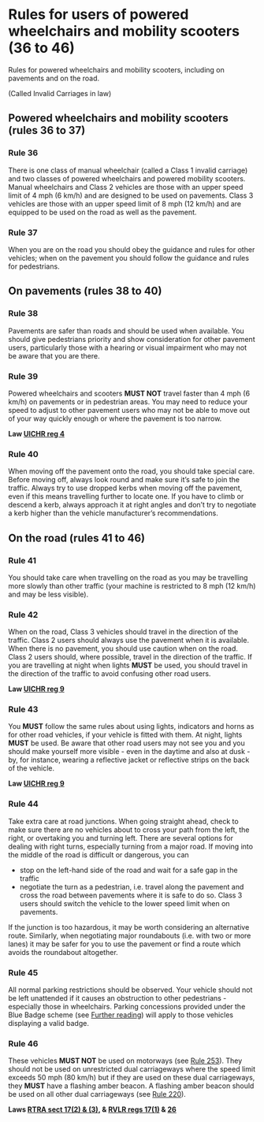 
<h1 id='section-title'>Rules for users of powered wheelchairs and mobility scooters (36 to 46)</h1>
<p>Rules for powered wheelchairs and mobility scooters, including on pavements and on the road.</p>
<p>(Called Invalid Carriages in law)</p>
<h2 id='powered-wheelchairs-and-mobility-scooters-rules-36-to-37'>
Powered wheelchairs and mobility scooters (rules 36 to 37)
</h2>
<h3 id='rule36'>Rule 36</h3>
<p>There is one class of manual wheelchair (called a Class 1 invalid carriage) and two classes of powered wheelchairs and powered mobility scooters. Manual wheelchairs and Class 2 vehicles are those with an upper speed limit of 4 mph (6 km/h) and are designed to be used on pavements. Class 3 vehicles are those with an upper speed limit of 8 mph (12 km/h) and are equipped to be used on the road as well as the pavement.</p>
<h3 id='rule37'>Rule 37</h3>
<p>When you are on the road you should obey the guidance and rules for other vehicles; when on the pavement you should follow the guidance and rules for pedestrians.</p>
<h2 id='on-pavements-rules-38-to-40'>
On pavements (rules 38 to 40)
</h2>
<h3 id='rule38'>Rule 38</h3>
<p>Pavements are safer than roads and should be used when available. You should give pedestrians priority and show consideration for other pavement users, particularly those with a hearing or visual impairment who may not be aware that you are there.</p>
<h3 id='rule39'>Rule 39</h3>
<p>Powered wheelchairs and scooters <strong>MUST NOT</strong>
travel faster than 4 mph (6 km/h) on pavements or in pedestrian areas. You may need to reduce your speed to adjust to other pavement users who may not be able to move out of your way quickly enough or where the pavement is too narrow.</p>
<p><strong>Law <a href='http://www.legislation.gov.uk/uksi/1988/2268/regulation/4/made'>UICHR reg 4</a></strong>
</p>
<h3 id='rule40'>Rule 40</h3>
<p>When moving off the pavement onto the road, you should take special care. Before moving off, always look round and make sure it’s safe to join the traffic. Always try to use dropped kerbs when moving off the pavement, even if this means travelling further to locate one. If you have to climb or descend a kerb, always approach it at right angles and don’t try to negotiate a kerb higher than the vehicle manufacturer’s recommendations.</p>
<h2 id='on-the-road-rules-41-to-46'>
On the road (rules 41 to 46)
</h2>
<h3 id='rule41'>Rule 41</h3>
<p>You should take care when travelling on the road as you may be travelling more slowly than other traffic (your machine is restricted to 8 mph (12 km/h) and may be less visible).</p>
<h3 id='rule42'>Rule 42</h3>
<p>When on the road, Class 3 vehicles should travel in the direction of the traffic. Class 2 users should always use the pavement when it is available. When there is no pavement, you should use caution when on the road. Class 2 users should, where possible, travel in the direction of the traffic. If you are travelling at night when lights <strong>MUST</strong>
be used, you should travel in the direction of the traffic to avoid confusing other road users.</p>
<p><strong>Law <a href='http://www.legislation.gov.uk/uksi/1988/2268/regulation/9/made'>UICHR reg 9</a></strong>
</p>
<h3 id='rule43'>Rule 43</h3>
<p>You <strong>MUST</strong>
follow the same rules about using lights, indicators and horns as for other road vehicles, if your vehicle is fitted with them. At night, lights <strong>MUST</strong>
be used. Be aware that other road users may not see you and you should make yourself more visible - even in the daytime and also at dusk - by, for instance, wearing a reflective jacket or reflective strips on the back of the vehicle.</p>
<p><strong>Law <a href='http://www.legislation.gov.uk/uksi/1988/2268/regulation/9/made'>UICHR reg 9</a></strong>
</p>
<h3 id='rule44'>Rule 44</h3>
<p>Take extra care at road junctions. When going straight ahead, check to make sure there are no vehicles about to cross your path from the left, the right, or overtaking you and turning left. There are several options for dealing with right turns, especially turning from a major road. If moving into the middle of the road is difficult or dangerous, you can</p>
<ul>
<li>stop on the left-hand side of the road and wait for a safe gap in the traffic</li>
<li>negotiate the turn as a pedestrian, i.e. travel along the pavement and cross the road between pavements where it is safe to do so. Class 3 users should switch the vehicle to the lower speed limit when on pavements.</li>
</ul>
<p>If the junction is too hazardous, it may be worth considering an alternative route. Similarly, when negotiating major roundabouts (i.e. with two or more lanes) it may be safer for you to use the pavement or find a route which avoids the roundabout altogether.</p>
<h3 id='rule45'>Rule 45</h3>
<p>All normal parking restrictions should be observed. Your vehicle should not be left unattended if it causes an obstruction to other pedestrians - especially those in wheelchairs. Parking concessions provided under the Blue Badge scheme (see <a href='other-information.md#further-reading'>Further reading</a>) will apply to those vehicles displaying a valid badge.</p>
<h3 id='rule46'>Rule 46</h3>
<p>These vehicles <strong>MUST NOT</strong>
be used on motorways (see <a href='motorways-253-to-273.md#rule253'>Rule 253</a>). They should not be used on unrestricted dual carriageways where the speed limit exceeds 50 mph (80 km/h) but if they are used on these dual carriageways, they <strong>MUST</strong>
have a flashing amber beacon. A flashing amber beacon should be used on all other dual carriageways (see <a href='road-users-requiring-extra-care-204-to-225.md#rule220'>Rule 220</a>).</p>
<p><strong>Laws <a href='http://www.legislation.gov.uk/ukpga/1984/27/section/17'>RTRA sect 17(2) &amp; (3)</a>, &amp; <a href='http://www.legislation.gov.uk/uksi/1989/1796/regulation/17/made'>RVLR regs 17(1)</a> &amp; <a href='http://www.legislation.gov.uk/uksi/1989/1796/regulation/26/made'>26</a></strong>
</p>

